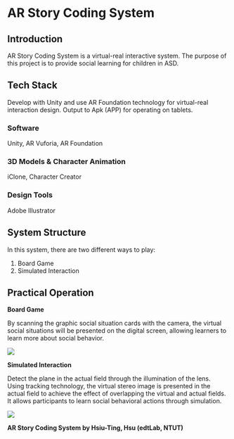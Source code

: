 # AR Story Coding System
## Introduction

AR Story Coding System is a virtual-real interactive system. The purpose of this project is to provide social learning for children in ASD.

## Tech Stack

Develop with Unity and use AR Foundation technology for virtual-real interaction design. Output to Apk (APP) for operating on tablets.

### Software

Unity, AR Vuforia, AR Foundation

### 3D Models & Character Animation

iClone, Character Creator

### Design Tools

Adobe Illustrator

## System Structure
 
In this system, there are two different ways to play: 

1. Board Game
2. Simulated Interaction

## Practical Operation
**Board Game**

By scanning the graphic social situation cards with the camera, the virtual social situations will be presented on the digital screen, allowing learners to learn more about social behavior.

![](https://i.imgur.com/3YUZQYU.jpg)

**Simulated Interaction**

Detect the plane in the actual field through the illumination of the lens. Using tracking technology, the virtual stereo image is presented in the actual field to achieve the effect of overlapping the virtual and actual fields. It allows participants to learn social behavioral actions through simulation.

![](https://i.imgur.com/zaLjZaC.jpg)


**AR Story Coding System by Hsiu-Ting, Hsu (edtLab, NTUT)**
